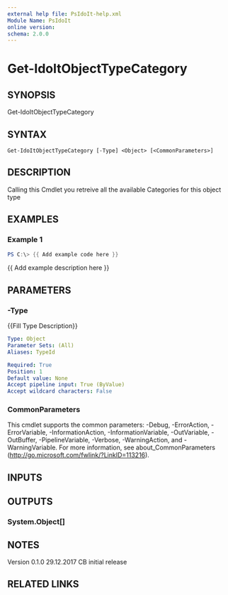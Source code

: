 ```yaml
---
external help file: PsIdoIt-help.xml
Module Name: PsIdoIt
online version:
schema: 2.0.0
---
```


# Get-IdoItObjectTypeCategory

## SYNOPSIS
Get-IdoItObjectTypeCategory

## SYNTAX

```
Get-IdoItObjectTypeCategory [-Type] <Object> [<CommonParameters>]
```

## DESCRIPTION
Calling this Cmdlet you retreive all the available Categories for this object type

## EXAMPLES

### Example 1
```powershell
PS C:\> {{ Add example code here }}
```

{{ Add example description here }}

## PARAMETERS

### -Type
{{Fill Type Description}}

```yaml
Type: Object
Parameter Sets: (All)
Aliases: TypeId

Required: True
Position: 1
Default value: None
Accept pipeline input: True (ByValue)
Accept wildcard characters: False
```

### CommonParameters
This cmdlet supports the common parameters: -Debug, -ErrorAction, -ErrorVariable, -InformationAction, -InformationVariable, -OutVariable, -OutBuffer, -PipelineVariable, -Verbose, -WarningAction, and -WarningVariable.
For more information, see about_CommonParameters (http://go.microsoft.com/fwlink/?LinkID=113216).

## INPUTS

## OUTPUTS

### System.Object[]

## NOTES
Version
0.1.0     29.12.2017  CB  initial release

## RELATED LINKS
